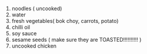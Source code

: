 1. noodles ( uncooked)
2.  water 
3. fresh vegetables( bok choy, carrots, potato)
4. chilli oil
5. soy sauce
6. sesame seeds ( make sure they are TOASTED!!!!!!!!!! )
7. uncooked chicken
